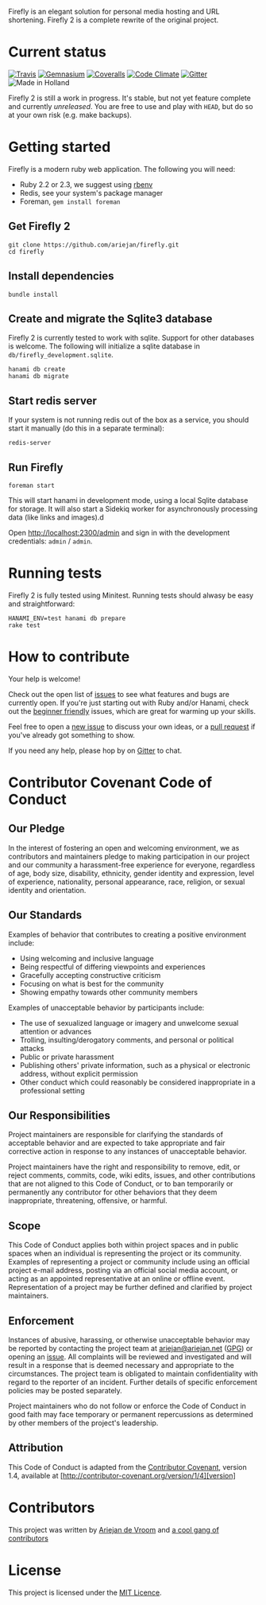 
Firefly is an elegant solution for personal media hosting and URL
shortening. Firefly 2 is a complete rewrite of the original project.

# Current status

[![Travis](https://img.shields.io/travis/ariejan/firefly.svg?style=flat-square)](https://travis-ci.org/ariejan/firefly) [![Gemnasium](https://img.shields.io/gemnasium/ariejan/firefly.svg?style=flat-square)](https://gemnasium.com/ariejan/firefly) [![Coveralls](https://img.shields.io/coveralls/ariejan/firefly.svg?style=flat-square)](https://coveralls.io/github/ariejan/firefly?branch=master) [![Code Climate](https://img.shields.io/codeclimate/github/ariejan/firefly.svg?style=flat-square)](https://codeclimate.com/github/ariejan/firefly) [![Gitter](https://img.shields.io/gitter/room/ariejan/firefly.svg?style=flat-square)](https://gitter.im/ariejan/firefly) ![Made in Holland](https://img.shields.io/badge/made%20in-holland-orange.svg?style=flat-square)

Firefly 2 is still a work in progress. It's stable, but not yet feature
complete and currently _unreleased_. You are free to use and play 
with `HEAD`, but do so at your own risk (e.g. make backups).

# Getting started

Firefly is a modern ruby web application. The following you 
will need:

 * Ruby 2.2 or 2.3, we suggest using [rbenv](https://github.com/rbenv/rbenv)
 * Redis, see your system's package manager
 * Foreman, `gem install foreman`

## Get Firefly 2

    git clone https://github.com/ariejan/firefly.git
    cd firefly

## Install dependencies

    bundle install

## Create and migrate the Sqlite3 database

Firefly 2 is currently tested to work with sqlite. Support for other
databases is welcome. The following will initialize a sqlite database
in `db/firefly_development.sqlite`.

    hanami db create
    hanami db migrate
    
## Start redis server

If your system is not running redis out of the box as a service, you should
start it manually (do this in a separate terminal):

    redis-server

## Run Firefly

    foreman start

This will start hanami in development mode, using a local Sqlite 
database for storage. It will also start a Sidekiq worker for
asynchronously processing data (like links and images).d

Open [http://localhost:2300/admin](http://localhost:2300/admin) 
and sign in with the development credentials: `admin` / `admin`.

# Running tests

Firefly 2 is fully tested using Minitest. Running tests should 
alwasy be easy and straightforward:

    HANAMI_ENV=test hanami db prepare
    rake test

# How to contribute

Your help is welcome! 

Check out the open list of [issues](https://github.com/ariejan/firefly/issues) to
see what features and bugs are currently open. If you're just starting out with Ruby
and/or Hanami, check out the [beginner friendly](https://github.com/ariejan/firefly/issues?utf8=%E2%9C%93&q=is%3Aissue+is%3Aopen+label%3A%22beginner+friendly%22) issues, which are great for warming up your skills. 

Feel free to open a 
[new issue](https://github.com/ariejan/firefly/issues/new) to discuss your own ideas, or a [pull request](https://github.com/ariejan/firefly/pulls) if you've already got something to show.

If you need any help, please hop by on [Gitter](https://gitter.im/ariejan/firefly) to chat.

# Contributor Covenant Code of Conduct

## Our Pledge

In the interest of fostering an open and welcoming environment, we as
contributors and maintainers pledge to making participation in our project and
our community a harassment-free experience for everyone, regardless of age, body
size, disability, ethnicity, gender identity and expression, level of experience,
nationality, personal appearance, race, religion, or sexual identity and
orientation.

## Our Standards

Examples of behavior that contributes to creating a positive environment
include:

* Using welcoming and inclusive language
* Being respectful of differing viewpoints and experiences
* Gracefully accepting constructive criticism
* Focusing on what is best for the community
* Showing empathy towards other community members

Examples of unacceptable behavior by participants include:

* The use of sexualized language or imagery and unwelcome sexual attention or
advances
* Trolling, insulting/derogatory comments, and personal or political attacks
* Public or private harassment
* Publishing others' private information, such as a physical or electronic
  address, without explicit permission
* Other conduct which could reasonably be considered inappropriate in a
  professional setting

## Our Responsibilities

Project maintainers are responsible for clarifying the standards of acceptable
behavior and are expected to take appropriate and fair corrective action in
response to any instances of unacceptable behavior.

Project maintainers have the right and responsibility to remove, edit, or
reject comments, commits, code, wiki edits, issues, and other contributions
that are not aligned to this Code of Conduct, or to ban temporarily or
permanently any contributor for other behaviors that they deem inappropriate,
threatening, offensive, or harmful.

## Scope

This Code of Conduct applies both within project spaces and in public spaces
when an individual is representing the project or its community. Examples of
representing a project or community include using an official project e-mail
address, posting via an official social media account, or acting as an appointed
representative at an online or offline event. Representation of a project may be
further defined and clarified by project maintainers.

## Enforcement

Instances of abusive, harassing, or otherwise unacceptable behavior may be
reported by contacting the project team at ariejan@ariejan.net ([GPG](https://ariejan.net/gpg/)) or opening
an [issue](https://github.com/ariejan/firefly/issues). All
complaints will be reviewed and investigated and will result in a response that
is deemed necessary and appropriate to the circumstances. The project team is
obligated to maintain confidentiality with regard to the reporter of an incident.
Further details of specific enforcement policies may be posted separately.

Project maintainers who do not follow or enforce the Code of Conduct in good
faith may face temporary or permanent repercussions as determined by other
members of the project's leadership.

## Attribution

This Code of Conduct is adapted from the [Contributor Covenant][homepage], version 1.4,
available at [http://contributor-covenant.org/version/1/4][version]

[homepage]: http://contributor-covenant.org
[version]: http://contributor-covenant.org/version/1/4/

# Contributors

This project was written by [Ariejan de Vroom](https://ariejan.net) and [a cool gang of contributors](https://github.com/ariejan/firefly/graphs/contributors)

# License

This project is licensed under the [MIT Licence](https://github.com/ariejan/firefly/blob/master/LICENSE.md).
